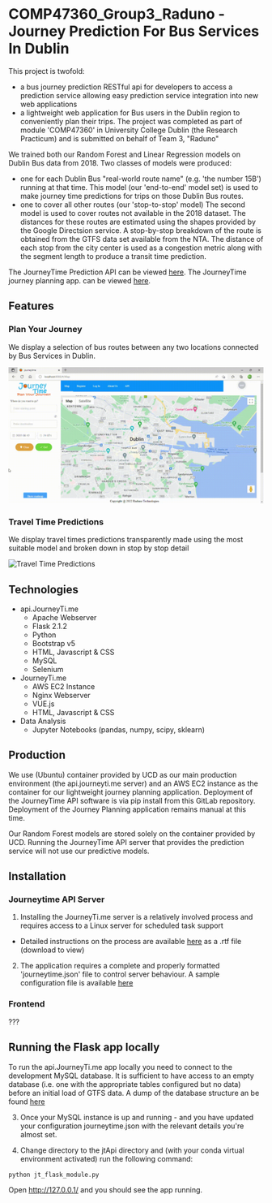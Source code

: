 # COMP47360_Group3_Raduno - Journey Prediction For Bus Services In Dublin

This project is twofold:
- a bus journey prediction RESTful api for developers to access a prediction service allowing easy
prediction service integration into new web applications
- a lightweight web application for Bus users in the Dublin region to conveniently plan their trips.
The project was completed as part of module 'COMP47360' in University College Dublin (the Research
Practicum) and is submitted on behalf of Team 3, "Raduno"

We trained both our Random Forest and Linear Regression models on Dublin Bus data from 2018. Two classes
of models were produced:
- one for each Dublin Bus "real-world route name" (e.g. 'the number 15B') running at that time. This
model (our 'end-to-end' model set) is used to make journey time predictions for trips on those Dublin
Bus routes.
- one to cover all other routes (our 'stop-to-stop' model)
The second model is used to cover routes not available in the 2018 dataset. The distances for these
routes are estimated using the shapes provided by the Google Directsion service. A stop-by-stop
breakdown of the route is obtained from the GTFS data set available from the NTA. The distance of
each stop from the city center is used as a congestion metric along with the segment length to
produce a transit time prediction.

The JourneyTime Prediction API can be viewed [here](https://api.journeyti.me/).
The JourneyTime journey planning app. can be viewed [here](https://journeyti.me/).

## Features

### Plan Your Journey

We display a selection of bus routes between any two locations connected by Bus Services in Dublin.

![Journey Planner](jtApi/static/img/journey_planner.gif)

### Travel Time Predictions

We display travel times predictions transparently made using the most suitable model and broken down in stop by stop detail

![Travel Time Predictions](jtApi/static/img/travel_time_predictions.gif)

## Technologies

- api.JourneyTi.me
  - Apache Webserver
  - Flask 2.1.2
  - Python
  - Bootstrap v5
  - HTML, Javascript & CSS
  - MySQL
  - Selenium
- JourneyTi.me
  - AWS EC2 Instance
  - Nginx Webserver
  - VUE.js
  - HTML, Javascript & CSS
- Data Analysis
  - Jupyter Notebooks (pandas, numpy, scipy, sklearn)

## Production

We use (Ubuntu) container provided by UCD as our main production environment (the api.journeyti.me
server) and an AWS EC2 instance as the container for our lightweight journey planning application.
Deployment of the JourneyTime API software is via pip install from this GitLab repository.
Deployment of the Journey Planning application remains manual at this time.

Our Random Forest models are stored solely on the container provided by UCD. Running the JourneyTime
API server that provides the prediction service will not use our predictive models.

## Installation

### Journeytime API Server

1. Installing the JourneyTi.me server is a relatively involved process and requires access to a
Linux server for scheduled task support

- Detailed instructions on the process are available [here](Installing_jtApi-VM_Environment_&_Configuration.rtf)
as a .rtf file (download to view)

2. The application requires a complete and properly formatted 'journeytime.json' file to control
server behaviour.  A sample configuration file is available [here](README_journeytime_config)

### Frontend
???
## Running the Flask app locally

To run the api.JourneyTi.me app locally you need to connect to the development MySQL database. It is
sufficient to have access to an empty database (i.e. one with the appropriate tables configured but
no data) before an initial load of GTFS data. A dump of the database structure an be found [here](api_journeytime_db.sql)

3. Once your MySQL instance is up and running - and you have updated your configuration journeytime.json
with the relevant details you're almost set.

4. Change directory to the jtApi directory and (with your conda virtual environment activated) run
the following command:

```
python jt_flask_module.py
```

Open http://127.0.0.1/ and you should see the app running.
